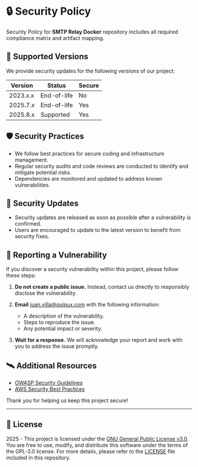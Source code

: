 # 🔒 Security Policy

Security Policy for **SMTP Relay Docker** repository includes all required compliance matrix and artifact mapping.

## 🧮 Supported Versions

We provide security updates for the following versions of our project:

| Version  | Status      | Secure |
| -------- | ----------- | ------ |
| 2023.x.x | End-of-life | No     |
| 2025.7.x | End-of-life | Yes    |
| 2025.8.x | Supported   | Yes    |

## 🛡️ Security Practices

- We follow best practices for secure coding and infrastructure management.
- Regular security audits and code reviews are conducted to identify and mitigate potential risks.
- Dependencies are monitored and updated to address known vulnerabilities.

## 📲 Security Updates

- Security updates are released as soon as possible after a vulnerability is confirmed.
- Users are encouraged to update to the latest version to benefit from security fixes.

## 🚨 Reporting a Vulnerability

If you discover a security vulnerability within this project, please follow these steps:

1. **Do not create a public issue.** Instead, contact us directly to responsibly disclose the vulnerability.

2. **Email** [juan.villa@quipux.com](mailto:juan.villa@quipux.com) with the following information:

   - A description of the vulnerability.
   - Steps to reproduce the issue.
   - Any potential impact or severity.

3. **Wait for a response.** We will acknowledge your report and work with you to address the issue promptly.

## 🛰️ Additional Resources

- [OWASP Security Guidelines](https://owasp.org/)
- [AWS Security Best Practices](https://aws.amazon.com/security/security-best-practices/)

Thank you for helping us keep this project secure!

---

## 📜 License

2025 - This project is licensed under the [GNU General Public License v3.0](https://www.gnu.org/licenses/gpl-3.0.en.html). You are free to use, modify, and distribute this software under the terms of the GPL-3.0 license. For more details, please refer to the [LICENSE](LICENSE) file included in this repository.
